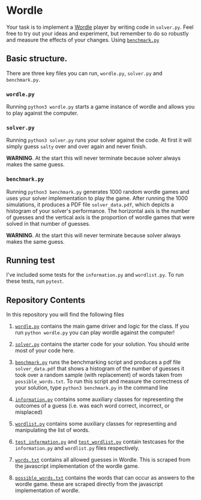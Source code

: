 # Wordle

Your task is to implement a [Wordle](https://www.nytimes.com/games/wordle/index.html) player by writing code in `solver.py`. Feel free to try out your ideas and experiment, but remember to do so robustly and measure the effects of your changes. Using [`benchmark.py`](./benchmark.py)

## Basic structure.

There are three key files you can run, `wordle.py`, `solver.py` and `benchmark.py`.

### `wordle.py`

Running `python3 wordle.py` starts a game instance of wordle and allows you to play against the computer.


### `solver.py`

Running `python3 solver.py` runs your solver against the code. At first it will simply guess `salty` over and over again and never finish.

**WARNING**. At the start this will never terminate because solver always makes the same guess.

### `benchmark.py`

Running `python3 benchmark.py` generates 1000 random wordle games and uses your solver implementation to play the game. After running the 1000 simulations, it produces a PDF file `solver_data.pdf`, which depicts a histogram of your solver's performance. The horizontal axis is the number of guesses and the vertical axis is the proportion of wordle games that were solved in that number of guesses.

**WARNING**. At the start this will never terminate because solver always makes the same guess.

## Running test

I've included some tests for the `information.py` and `wordlist.py`. To run these tests, run `pytest`.

## Repository Contents

In this repository you will find the following files

1. [`wordle.py`](./wordle.py) contains the main game driver and logic for the class. If you run `python wordle.py` you can play wordle against the computer!

2. [`solver.py`](./solver.py) contains the starter code for your solution. You should write most of your code here.

3. [`benchmark.py`](./benchmark.py) runs the benchmarking script and produces a pdf file `solver_data.pdf` that shows a histogram of the number of guesses it took over a random sample (with replacement) of words taken from `possible_words.txt`. To run this script and measure the correctness of your solution, type `python3 benchmark.py` in the command line

4. [`information.py`](./information.py) contains some auxiliary classes for representing the outcomes of a guess (i.e. was each word correct, incorrect, or misplaced)

5. [`wordlist.py`](./wordlist.py) contains some auxiliary classes for representing and manipulating the list of words.

6. [`test_information.py`](./test_information.py) and [`test_wordlist.py`](./test_wordlist.py) contain testcases for the `information.py` and `wordlist.py` files respectively.


7. [`words.txt`](./words.txt) contains all allowed guesses in Wordle. This is scraped from the javascript implementation of the wordle game. 

8. [`possible_words.txt`](./possible_words.txt) contains the words that can occur as answers to the wordle game. these are scraped directly from the javascript implementation of wordle.


